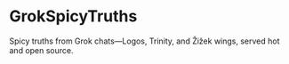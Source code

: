 # GrokSpicyTruths
Spicy truths from Grok chats—Logos, Trinity, and Žižek wings, served hot and open source.
